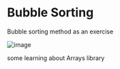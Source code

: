 ﻿# Bubble Sorting
Bubble sorting method as an exercise

![image](https://user-images.githubusercontent.com/36161561/224405577-f50a041a-7e23-41ee-abb0-d28193a5c7c3.png)

some learning about Arrays library
